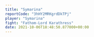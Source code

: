 ```yaml
---
title: "Symarina"
reportCode: "3hHY2MRKgrdDkTPj"
player: "Symarina"
fight: "Fathom-Lord Karathress"
date: 2021-10-06T18:48:50.877000+00:00
---
```

